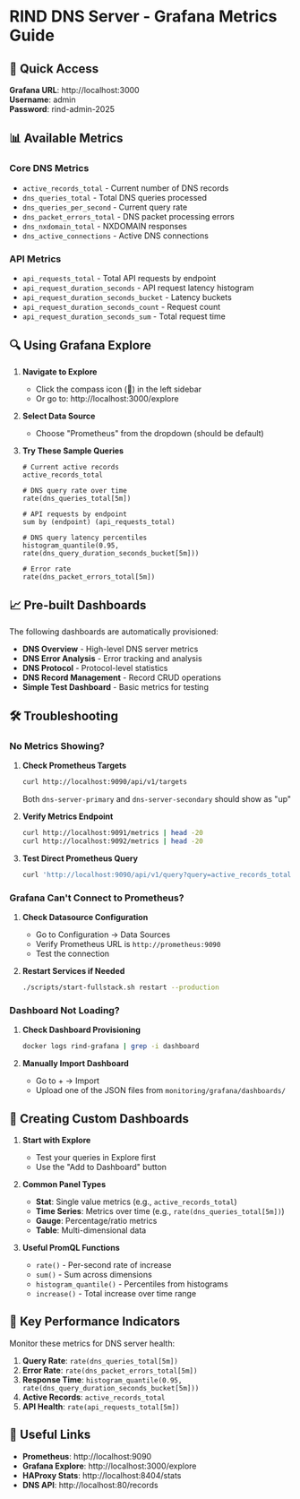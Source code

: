 # RIND DNS Server - Grafana Metrics Guide

## 🚀 Quick Access

**Grafana URL**: http://localhost:3000  
**Username**: admin  
**Password**: rind-admin-2025

## 📊 Available Metrics

### Core DNS Metrics
- `active_records_total` - Current number of DNS records
- `dns_queries_total` - Total DNS queries processed
- `dns_queries_per_second` - Current query rate
- `dns_packet_errors_total` - DNS packet processing errors
- `dns_nxdomain_total` - NXDOMAIN responses
- `dns_active_connections` - Active DNS connections

### API Metrics
- `api_requests_total` - Total API requests by endpoint
- `api_request_duration_seconds` - API request latency histogram
- `api_request_duration_seconds_bucket` - Latency buckets
- `api_request_duration_seconds_count` - Request count
- `api_request_duration_seconds_sum` - Total request time

## 🔍 Using Grafana Explore

1. **Navigate to Explore**
   - Click the compass icon (🧭) in the left sidebar
   - Or go to: http://localhost:3000/explore

2. **Select Data Source**
   - Choose "Prometheus" from the dropdown (should be default)

3. **Try These Sample Queries**
   ```promql
   # Current active records
   active_records_total
   
   # DNS query rate over time
   rate(dns_queries_total[5m])
   
   # API requests by endpoint
   sum by (endpoint) (api_requests_total)
   
   # DNS query latency percentiles
   histogram_quantile(0.95, rate(dns_query_duration_seconds_bucket[5m]))
   
   # Error rate
   rate(dns_packet_errors_total[5m])
   ```

## 📈 Pre-built Dashboards

The following dashboards are automatically provisioned:

- **DNS Overview** - High-level DNS server metrics
- **DNS Error Analysis** - Error tracking and analysis
- **DNS Protocol** - Protocol-level statistics
- **DNS Record Management** - Record CRUD operations
- **Simple Test Dashboard** - Basic metrics for testing

## 🛠 Troubleshooting

### No Metrics Showing?

1. **Check Prometheus Targets**
   ```bash
   curl http://localhost:9090/api/v1/targets
   ```
   Both `dns-server-primary` and `dns-server-secondary` should show as "up"

2. **Verify Metrics Endpoint**
   ```bash
   curl http://localhost:9091/metrics | head -20
   curl http://localhost:9092/metrics | head -20
   ```

3. **Test Direct Prometheus Query**
   ```bash
   curl 'http://localhost:9090/api/v1/query?query=active_records_total'
   ```

### Grafana Can't Connect to Prometheus?

1. **Check Datasource Configuration**
   - Go to Configuration → Data Sources
   - Verify Prometheus URL is `http://prometheus:9090`
   - Test the connection

2. **Restart Services if Needed**
   ```bash
   ./scripts/start-fullstack.sh restart --production
   ```

### Dashboard Not Loading?

1. **Check Dashboard Provisioning**
   ```bash
   docker logs rind-grafana | grep -i dashboard
   ```

2. **Manually Import Dashboard**
   - Go to + → Import
   - Upload one of the JSON files from `monitoring/grafana/dashboards/`

## 📝 Creating Custom Dashboards

1. **Start with Explore**
   - Test your queries in Explore first
   - Use the "Add to Dashboard" button

2. **Common Panel Types**
   - **Stat**: Single value metrics (e.g., `active_records_total`)
   - **Time Series**: Metrics over time (e.g., `rate(dns_queries_total[5m])`)
   - **Gauge**: Percentage/ratio metrics
   - **Table**: Multi-dimensional data

3. **Useful PromQL Functions**
   - `rate()` - Per-second rate of increase
   - `sum()` - Sum across dimensions
   - `histogram_quantile()` - Percentiles from histograms
   - `increase()` - Total increase over time range

## 🎯 Key Performance Indicators

Monitor these metrics for DNS server health:

1. **Query Rate**: `rate(dns_queries_total[5m])`
2. **Error Rate**: `rate(dns_packet_errors_total[5m])`
3. **Response Time**: `histogram_quantile(0.95, rate(dns_query_duration_seconds_bucket[5m]))`
4. **Active Records**: `active_records_total`
5. **API Health**: `rate(api_requests_total[5m])`

## 🔗 Useful Links

- **Prometheus**: http://localhost:9090
- **Grafana Explore**: http://localhost:3000/explore
- **HAProxy Stats**: http://localhost:8404/stats
- **DNS API**: http://localhost:80/records
